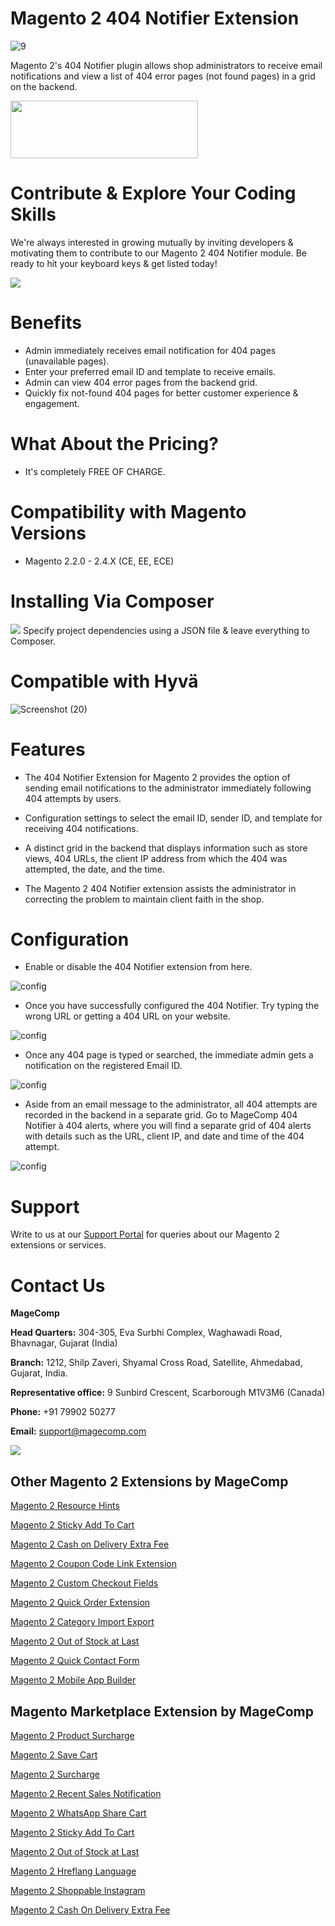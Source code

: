 # Magento 2 404 Notifier Extension

![9](https://github.com/magecomp/magento2-404-notifier/assets/8856845/befeefa8-c84a-4911-993c-800d633fdc3c)

Magento 2's 404 Notifier plugin allows shop administrators to receive email notifications and view a list of 404 error pages (not found pages) in a grid on the backend.

<a href="https://magecomp.com/magento-2-404-notifier.html"><img width="300" height="92" src="https://magecomp.com/media/button.webp"></a>

# Contribute & Explore Your Coding Skills
We're always interested in growing mutually by inviting developers & motivating them to contribute to our Magento 2 404 Notifier module. Be ready to hit your keyboard keys & get listed today!

<a href="https://github.com/magecomp/magento2-404-notifier/graphs/contributors">
  <img src="https://contrib.rocks/image?repo=magecomp/magento2-404-notifier" />
</a>

# Benefits
* Admin immediately receives email notification for 404 pages (unavailable pages).
* Enter your preferred email ID and template to receive emails.
* Admin can view 404 error pages from the backend grid.
* Quickly fix not-found 404 pages for better customer experience & engagement.

# What About the Pricing?

* It's completely FREE OF CHARGE.

# Compatibility with Magento Versions

* Magento 2.2.0 - 2.4.X (CE, EE, ECE)

# Installing Via Composer
  
<img src="https://i.ibb.co/NjGRFCt/composer.png">
Specify project dependencies using a JSON file & leave everything to Composer.

# Compatible with Hyvä 

![Screenshot (20)](https://github.com/magecomp/magento2-mobile-login-free/assets/8856845/c0a5c632-fa58-4b84-bba4-2a3d26e4358e)

# Features

* The 404 Notifier Extension for Magento 2 provides the option of sending email notifications to the administrator immediately following 404 attempts by users.

* Configuration settings to select the email ID, sender ID, and template for receiving 404 notifications.

* A distinct grid in the backend that displays information such as store views, 404 URLs, the client IP address from which the 404 was attempted, the date, and the time.

* The Magento 2 404 Notifier extension assists the administrator in correcting the problem to maintain client faith in the shop.
  

# Configuration
* Enable or disable the 404 Notifier extension from here.
  
![config](https://magecomp.com/media/catalog/product/cache/19b10369fecc27f1a40729d1b5b60dea/1/_/1_configuration_43_1.webp)

* Once you have successfully configured the 404 Notifier. Try typing the wrong URL or getting a 404 URL on your website.

![config](https://magecomp.com/media/catalog/product/cache/19b10369fecc27f1a40729d1b5b60dea/2/_/2_frontend-404_2_1.webp)

* Once any 404 page is typed or searched, the immediate admin gets a notification on the registered Email ID.

![config](https://magecomp.com/media/catalog/product/cache/19b10369fecc27f1a40729d1b5b60dea/3/_/3_mail-to-admin_2_1.webp)

* Aside from an email message to the administrator, all 404 attempts are recorded in the backend in a separate grid. Go to MageComp 404 Notifier à 404 alerts, where you will find a separate grid of 404 alerts with details such as the URL, client IP, and date and time of the 404 attempt.

![config](https://magecomp.com/media/catalog/product/cache/19b10369fecc27f1a40729d1b5b60dea/4/_/4_404-notifications-grid_2_1.webp)

# Support

Write to us at our [Support Portal](https://magecomp.com/support/) for queries about our Magento 2 extensions or services.

# Contact Us
**MageComp**

**Head Quarters:** 304-305, Eva Surbhi Complex, Waghawadi Road, Bhavnagar, Gujarat (India)

**Branch:** 1212, Shilp Zaveri, Shyamal Cross Road, Satellite, Ahmedabad, Gujarat, India.

**Representative office:** 9 Sunbird Crescent, Scarborough M1V3M6 (Canada)

**Phone:** +91 79902 50277

**Email:** [support@magecomp.com](mailto:support@magecomp.com)

<img src="https://magecomp.com/media/logo/websites/1/Magecomp_Logo_251x51.png">

## Other Magento 2 Extensions by MageComp

[Magento 2 Resource Hints](https://magecomp.com/magento-2-resource-hints.html)

[Magento 2 Sticky Add To Cart](https://magecomp.com/magento-2-sticky-add-to-cart.html)

[Magento 2 Cash on Delivery Extra Fee](https://magecomp.com/magento-2-cash-on-delivery-extra-fee.html)

[Magento 2 Coupon Code Link Extension](https://magecomp.com/magento-2-coupon-code-link.html)

[Magento 2 Custom Checkout Fields](https://magecomp.com/magento-2-custom-checkout-fields.html)

[Magento 2 Quick Order Extension](https://magecomp.com/magento-2-quick-order.html)

[Magento 2 Category Import Export](https://magecomp.com/magento-2-category-import.html)

[Magento 2 Out of Stock at Last](https://magecomp.com/magento-2-out-of-stock-at-last.html)

[Magento 2 Quick Contact Form](https://magecomp.com/magento-2-quick-contact-form.html)

[Magento 2 Mobile App Builder](https://mobileapp.magecomp.com/)

## Magento Marketplace Extension by MageComp

[Magento 2 Product Surcharge](https://marketplace.magento.com/magecomp-module-productsurcharge.html)

[Magento 2 Save Cart](https://marketplace.magento.com/magecomp-module-savecart.html)

[Magento 2 Surcharge](https://marketplace.magento.com/magecomp-module-surcharge.html)

[Magento 2 Recent Sales Notification](https://marketplace.magento.com/magecomp-module-recentsalesnotification.html)

[Magento 2 WhatsApp Share Cart](https://marketplace.magento.com/magecomp-module-whatsappsharecart.html)

[Magento 2 Sticky Add To Cart](https://marketplace.magento.com/magecomp-magento-2-sticky-add-to-cart.html)

[Magento 2 Out of Stock at Last](https://marketplace.magento.com/magecomp-magento-2-out-of-stock-at-last.html)

[Magento 2 Hreflang Language](https://marketplace.magento.com/magecomp-magento-2-hreflang-language.html)

[Magento 2 Shoppable Instagram](https://marketplace.magento.com/magecomp-magento-2-instagram-shoppable.html)

[Magento 2 Cash On Delivery Extra Fee](https://marketplace.magento.com/magecomp-magento-2-cash-on-delivery-extra-fee.html)
